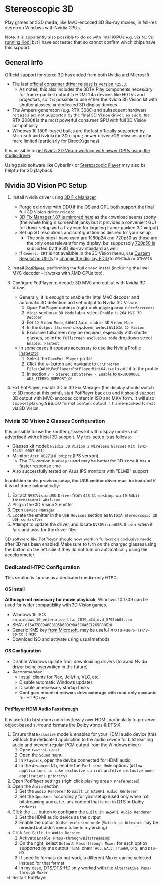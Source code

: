 # Stereoscopic 3D

Play games and 3D media, like MVC-encoded 3D Blu-ray movies, in full-res stereo on Windows with Nvidia GPUs.

Note: it is apparently also possible to do so with Intel iGPUs [e.g. via NUCs running Kodi](https://forum.kodi.tv/showthread.php?tid=365120) but I have not tested that so cannot confirm which chips have this support.

## General Info

Official support for stereo 3D has ended from both Nvidia and Microsoft:

* The last [official consumer driver release is version `425.31`](https://nvidia.custhelp.com/app/answers/detail/a_id/4781/~/support-plan-for-3dvision-products)
   * As noted, this also includes the 3DTV Play components necessary for frame-packed output to HDMI 1.4a devices like HDTVs and projectors, so it is possible to use either the Nvidia 3D Vision kit with shutter glasses, or dedicated 3D display devices
* The Ampere generation (e.g. RTX 3080) and subsequent hardware releases are not supported by the final 3D Vision driver; as such, the RTX 2080ti is the most powerful consumer GPU with full 3D Vision compatibility
* Windows 10 1809-based builds are the last officially supported by Microsoft and Nvidia for 3D output; newer drivers/OS releases are far more limited (particlarly for DirectX/games)

It is possible to [get Nvidia 3D Vision working with newer GPUs using the studio driver](https://www.mtbs3d.com/phpbb/viewtopic.php?p=188137&sid=dfed06fd1d35acaa5a8479995016452f#p188137).

Using paid software like Cyberlink or [Stereoscopic Player](https://www.3dtv.at/Index_en.aspx) may also be helpful for 3D playback.

## Nvidia 3D Vision PC Setup

1. Install Nvidia driver using [3D Fix Manager](https://helixmod.blogspot.com/2017/05/3d-fix-manager.html)

    * Purge old driver with [DDU](https://www.guru3d.com/download/display-driver-uninstaller-download/) if the OS and GPU both support the final full 3D Vision driver release
    * [3D Fix Manager 1.87 is mirrored here](https://github.com/xenago/win-scripts/raw/main/3d/fix_manager_1.87.7z) as the download seems spotty (the whole thing is somewhat janky but it provides a convenient GUI for driver setup and a tray icon for toggling frame-packed 3D output)
    * Set up 3D resolutions and configuration as desired for your setup
      * The only ones I have used are 1080p24 and 720p60 as those are the only ones relevant for my display, but supposedly [720p50 is supported by the 3D Blu-ray standard as well](https://www.videohelp.com/hd)
    * If `Generic CRT` is not available in the 3D Vision menu, use [Custom Resolution Utility](https://www.monitortests.com/forum/Thread-Custom-Resolution-Utility-CRU) to [change the display EDID](https://www.mtbs3d.com/phpbb/viewtopic.php?t=25526) to `GSMC0A0` or `OTM0076`

2. Install [PotPlayer](https://www.videohelp.com/software/PotPlayer/old-versions), performing the full codec install (including the Intel MVC decoder - it works with AMD CPUs too).

3. Configure PotPlayer to decode 3D MVC and output with Nvidia 3D Vision

    * Generally, it is enough to enable the Intel MVC decoder and automatic 3D detection and set output to Nvidia 3D Vision:
      1. Open PotPlayer settings (right click playing area > `Preferences`)
      2. `Video` section > `3D Mode` tab > select `Enable H.264 MVC 3D Decoder`
      3. For `3D Video Mode`, select `Auto enable 3D Video Mode`
      4. In the `Output (Screen)` dropdown, select `NVIDIA 3D Vision`
      5. Exclusive fullscreen may be required, especially with shutter glasses, so in the `Fullscreen exclusive mode` dropdown select `Enable: Fastest`
    * In some cases it appears necessary to use the [Nvidia Profile Inspector](https://github.com/Orbmu2k/nvidiaProfileInspector/releases)
      1. Select the `DaumPot Player` profile
      2. Click the `A+` button and navigate to `C:\Program Files\DAUM\PotPlayer\PotPlayerMini64.exe` to add it to the profile
      3. In section `7 - Stereo`, set `Stereo - Enable` to `0x00000001 WKS_STEREO_SUPPORT_ON`

4. Exit PotPlayer, enable 3D in 3D Fix Manager (the display should switch to 3D mode at this point), start PotPlayer back up and it should support 3D output with MVC-encoded content in ISO and MKV form. It will also support playing SBS/OU format content output in frame-packed format via 3D Vision.

### Nvidia 3D Vision 2 Glasses Configuration

It is possible to use the shutter glasses kit with display models not advertised with official 3D support. My test setup is as follows:

* Glasses kit model: `Nvidia 3D Vision 2 Wireless Glasses Kit (942-11431-0007-001)`
* Monitor: `Acer XB271HU bmiprz` (IPS version)
  * The TN version is `Abmiprz` and may be better for 3D since it has a faster response time
* Also successfully tested on Asus IPS monitors with "ELMB" support

In addition to the previous setup, the USB emitter driver must be installed if it is not done automatically:

1. Extract `NV3DVisionUSB.Driver` from `425.31-desktop-win10-64bit-international-whql.exe`
2. Plug in the 3D Vision 2 emitter
3. Open `Device Manager`
4. Locate the emitter in the `USB Devices` section as `NVIDIA Stereoscopic 3D USB controller`
5. Attempt to update the driver, and locate `NV3DVisionUSB.Driver` when it fails and asks for the driver files

3D software like PotPlayer should now work in fullscreen exclusive mode after 3D has been enabled! Make sure to turn on the charged glasses using the button on the left side if they do not turn on automatically using the accelerometer.

### Dedicated HTPC Configuration

This section is for use as a dedicated media-only HTPC.

#### OS install

   **Although not necessary for movie playback**, Windows 10 1809 can be used for wider compatibility with 3D Vision games.

   * Windows 10 ISO: `en_windows_10_enterprise_ltsc_2019_x64_dvd_5795bb03.iso`
   * SHA1: `615A77ECD40E82D5D69DC9DA5C6A6E1265F88E28`
   * Generic KMS key [from Microsoft](https://learn.microsoft.com/en-us/windows-server/get-started/kms-client-activation-keys?tabs=server2022%2Cwindows10ltsc%2Cversion1803%2Cwindows81#windows-enterprise-ltsc-and-ltsb), may be useful: `M7XTQ-FN8P6-TTKYV-9D4CC-J462D`
   * Download ISO and activate using usual methods

#### OS Configuration

   * Disable Windows update from downloading drivers (to avoid Nvidia driver being overwritten in the future)
   * Recommended:
     * Install clients for Plex, Jellyfin, VLC, etc.
     * Disable automatic Windows updates
     * Disable unnecessary startup tasks
     * Configure mounted network drives/storage with read-only accounts for HTPC use

#### PotPlayer HDMI Audio Passthrough

It is useful to bitstream audio losslessly over HDMI, particularly to preserve object-based surround formats like Dolby Atmos & DTS:X.

1. Ensure that `Exclusive` mode is enabled for your HDMI audio device (this will lock the dedicated application to the audio device for bitstreaming audio and prevent regular PCM output from the Windows mixer)
    1. Open `Control Panel`
    2. Open the `Sound` menu
    3. In `Playback`, open the device connected for HDMI audio
    4. In the `Advanced` tab, enable the `Exclusive Mode` options (`Allow applications to take exclusive control` and `Give exclusive mode applications priority`)
2. Open PotPlayer settings (right click playing area > `Preferences`)
3. Open the `Audio` section
    1. Set the `Audio Renderer` to `Built in WASAPI Audio Renderer`
    2. Set the `Speakers` accordingly for your setup (used only when not bitstreaming audio, i.e. any content that is not in DTS or Dolby codecs)
4. Click the `...` button to configure the `Built in WASAPI Audio Renderer`
    1. Set the HDMI audio device as the output
    2. Enable the option to `Use exclusive mode` (`Switch to bitexact` may be needed but didn't seem to be in my testing)
5. Click `Set Built-in Audio Decoder`
    1. Activate `Enable (Pass-through/Bitstreaming)`
    2. On the right, select `Default Pass-through Muxer` for each option supported by the output HDMI chain: `AC3`, `EAC3`, `TrueHD`, `DTS`, and `DTS-HD`
    3. If specific formats do not work, a different Muxer can be selected instead for that format
    4. In my case, DTS/DTS-HD only worked with the `Alternative Pass-through Muxer`
6. Restart PotPlayer
